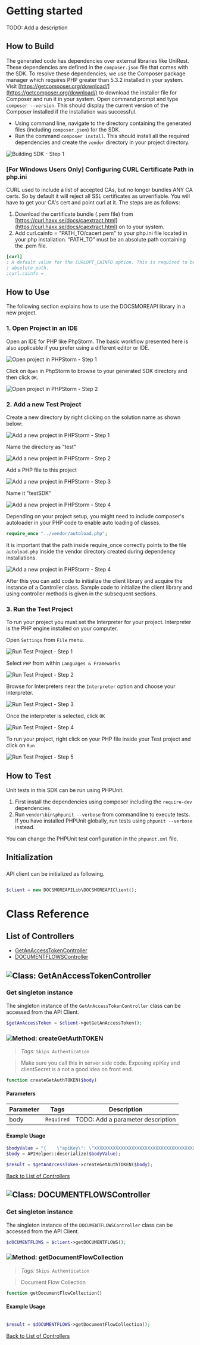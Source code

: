 # Getting started

TODO: Add a description

## How to Build

The generated code has dependencies over external libraries like UniRest. These dependencies are defined in the ```composer.json``` file that comes with the SDK. 
To resolve these dependencies, we use the Composer package manager which requires PHP greater than 5.3.2 installed in your system. 
Visit [https://getcomposer.org/download/](https://getcomposer.org/download/) to download the installer file for Composer and run it in your system. 
Open command prompt and type ```composer --version```. This should display the current version of the Composer installed if the installation was successful.

* Using command line, navigate to the directory containing the generated files (including ```composer.json```) for the SDK. 
* Run the command ```composer install```. This should install all the required dependencies and create the ```vendor``` directory in your project directory.

![Building SDK - Step 1](https://apidocs.io/illustration/php?step=installDependencies&workspaceFolder=DOCSMORE%20API-PHP)

### [For Windows Users Only] Configuring CURL Certificate Path in php.ini

CURL used to include a list of accepted CAs, but no longer bundles ANY CA certs. So by default it will reject all SSL certificates as unverifiable. You will have to get your CA's cert and point curl at it. The steps are as follows:

1. Download the certificate bundle (.pem file) from [https://curl.haxx.se/docs/caextract.html](https://curl.haxx.se/docs/caextract.html) on to your system.
2. Add curl.cainfo = "PATH_TO/cacert.pem" to your php.ini file located in your php installation. “PATH_TO” must be an absolute path containing the .pem file.

```ini
[curl]
; A default value for the CURLOPT_CAINFO option. This is required to be an
; absolute path.
;curl.cainfo =
```

## How to Use

The following section explains how to use the DOCSMOREAPI library in a new project.

### 1. Open Project in an IDE

Open an IDE for PHP like PhpStorm. The basic workflow presented here is also applicable if you prefer using a different editor or IDE.

![Open project in PHPStorm - Step 1](https://apidocs.io/illustration/php?step=openIDE&workspaceFolder=DOCSMORE%20API-PHP)

Click on ```Open``` in PhpStorm to browse to your generated SDK directory and then click ```OK```.

![Open project in PHPStorm - Step 2](https://apidocs.io/illustration/php?step=openProject0&workspaceFolder=DOCSMORE%20API-PHP)     

### 2. Add a new Test Project

Create a new directory by right clicking on the solution name as shown below:

![Add a new project in PHPStorm - Step 1](https://apidocs.io/illustration/php?step=createDirectory&workspaceFolder=DOCSMORE%20API-PHP)

Name the directory as "test"

![Add a new project in PHPStorm - Step 2](https://apidocs.io/illustration/php?step=nameDirectory&workspaceFolder=DOCSMORE%20API-PHP)
   
Add a PHP file to this project

![Add a new project in PHPStorm - Step 3](https://apidocs.io/illustration/php?step=createFile&workspaceFolder=DOCSMORE%20API-PHP)

Name it "testSDK"

![Add a new project in PHPStorm - Step 4](https://apidocs.io/illustration/php?step=nameFile&workspaceFolder=DOCSMORE%20API-PHP)

Depending on your project setup, you might need to include composer's autoloader in your PHP code to enable auto loading of classes.

```PHP
require_once "../vendor/autoload.php";
```

It is important that the path inside require_once correctly points to the file ```autoload.php``` inside the vendor directory created during dependency installations.

![Add a new project in PHPStorm - Step 4](https://apidocs.io/illustration/php?step=projectFiles&workspaceFolder=DOCSMORE%20API-PHP)

After this you can add code to initialize the client library and acquire the instance of a Controller class. Sample code to initialize the client library and using controller methods is given in the subsequent sections.

### 3. Run the Test Project

To run your project you must set the Interpreter for your project. Interpreter is the PHP engine installed on your computer.

Open ```Settings``` from ```File``` menu.

![Run Test Project - Step 1](https://apidocs.io/illustration/php?step=openSettings&workspaceFolder=DOCSMORE%20API-PHP)

Select ```PHP``` from within ```Languages & Frameworks```

![Run Test Project - Step 2](https://apidocs.io/illustration/php?step=setInterpreter0&workspaceFolder=DOCSMORE%20API-PHP)

Browse for Interpreters near the ```Interpreter``` option and choose your interpreter.

![Run Test Project - Step 3](https://apidocs.io/illustration/php?step=setInterpreter1&workspaceFolder=DOCSMORE%20API-PHP)

Once the interpreter is selected, click ```OK```

![Run Test Project - Step 4](https://apidocs.io/illustration/php?step=setInterpreter2&workspaceFolder=DOCSMORE%20API-PHP)

To run your project, right click on your PHP file inside your Test project and click on ```Run```

![Run Test Project - Step 5](https://apidocs.io/illustration/php?step=runProject&workspaceFolder=DOCSMORE%20API-PHP)

## How to Test

Unit tests in this SDK can be run using PHPUnit. 

1. First install the dependencies using composer including the `require-dev` dependencies.
2. Run `vendor\bin\phpunit --verbose` from commandline to execute tests. If you have 
   installed PHPUnit globally, run tests using `phpunit --verbose` instead.

You can change the PHPUnit test configuration in the `phpunit.xml` file.

## Initialization

### 

API client can be initialized as following.

```php

$client = new DOCSMOREAPILib\DOCSMOREAPIClient();
```


# Class Reference

## <a name="list_of_controllers"></a>List of Controllers

* [GetAnAccessTokenController](#get_an_access_token_controller)
* [DOCUMENTFLOWSController](#documentflows_controller)

## <a name="get_an_access_token_controller"></a>![Class: ](https://apidocs.io/img/class.png ".GetAnAccessTokenController") GetAnAccessTokenController

### Get singleton instance

The singleton instance of the ``` GetAnAccessTokenController ``` class can be accessed from the API Client.

```php
$getAnAccessToken = $client->getGetAnAccessToken();
```

### <a name="create_get_auth_token"></a>![Method: ](https://apidocs.io/img/method.png ".GetAnAccessTokenController.createGetAuthTOKEN") createGetAuthTOKEN

> *Tags:*  ``` Skips Authentication ``` 

> Make sure you call this in server side code. Exposing apiKey and clientSecret is a not a good idea on front end.


```php
function createGetAuthTOKEN($body)
```

#### Parameters

| Parameter | Tags | Description |
|-----------|------|-------------|
| body |  ``` Required ```  | TODO: Add a parameter description |



#### Example Usage

```php
$bodyValue = "{    \"apiKey\": \"XXXXXXXXXXXXXXXXXXXXXXXXXXXXXXXXXXXXXXXXXXXXXXXXXXXXXXXXXXXXXX\",    \"clientSecret\": \"XXXXXXXXXXXXX\"}";
$body = APIHelper::deserialize($bodyValue);

$result = $getAnAccessToken->createGetAuthTOKEN($body);

```


[Back to List of Controllers](#list_of_controllers)

## <a name="documentflows_controller"></a>![Class: ](https://apidocs.io/img/class.png ".DOCUMENTFLOWSController") DOCUMENTFLOWSController

### Get singleton instance

The singleton instance of the ``` DOCUMENTFLOWSController ``` class can be accessed from the API Client.

```php
$dOCUMENTFLOWS = $client->getDOCUMENTFLOWS();
```

### <a name="get_document_flow_collection"></a>![Method: ](https://apidocs.io/img/method.png ".DOCUMENTFLOWSController.getDocumentFlowCollection") getDocumentFlowCollection

> *Tags:*  ``` Skips Authentication ``` 

> Document Flow Collection


```php
function getDocumentFlowCollection()
```

#### Example Usage

```php

$result = $dOCUMENTFLOWS->getDocumentFlowCollection();

```


[Back to List of Controllers](#list_of_controllers)



